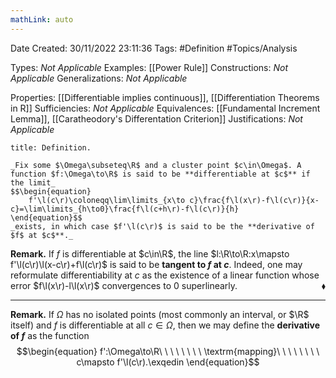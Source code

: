 ```yaml
---
mathLink: auto
---
```


<div class="topSpace"></div>

Date Created: 30/11/2022 23:11:36
Tags: #Definition #Topics/Analysis

Types: _Not Applicable_
Examples: [[Power Rule]]
Constructions: _Not Applicable_
Generalizations: _Not Applicable_

Properties: [[Differentiable implies continuous]], [[Differentiation Theorems in R]]
Sufficiencies: _Not Applicable_
Equivalences: [[Fundamental Increment Lemma]], [[Caratheodory's Differentation Criterion]]
Justifications: _Not Applicable_

``` ad-Definition
title: Definition.

_Fix some $\Omega\subseteq\R$ and a cluster point $c\in\Omega$. A function $f:\Omega\to\R$ is said to be **differentiable at $c$** if the limit_
$$\begin{equation}
    f'\l(c\r)\coloneqq\lim\limits_{x\to c}\frac{f\l(x\r)-f\l(c\r)}{x-c}=\lim\limits_{h\to0}\frac{f\l(c+h\r)-f\l(c\r)}{h}
\end{equation}$$
_exists, in which case $f'\l(c\r)$ is said to be the **derivative of $f$ at $c$**._

```

**Remark.** If $f$ is differentiable at $c\in\R$, the line $l:\R\to\R:x\mapsto f'\l(c\r)\l(x-c\r)+f\l(c\r)$ is said to be **tangent to $f$ at $c$**. Indeed, one may reformulate differentiability at $c$ as the existence of a linear function whose error $f\l(x\r)-l\l(x\r)$ convergences to $0$ superlinearly.<span style="float:right;">$\blacklozenge$</span>

---

**Remark.** If $\Omega$ has no isolated points (most commonly an interval, or $\R$ itself) and $f$ is differentiable at all $c\in\Omega$, then we may define the **derivative of $f$** as the function
$$\begin{equation}
    f':\Omega\to\R\ \ \ \ \ \ \ \ \textrm{mapping}\ \ \ \ \ \ \ \ c\mapsto f'\l(c\r).\exqedin
\end{equation}$$
